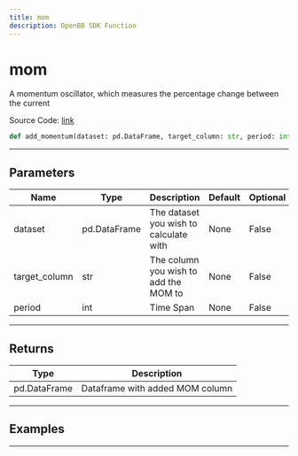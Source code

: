 ```yaml
---
title: mom
description: OpenBB SDK Function
---
```


# mom

A momentum oscillator, which measures the percentage change between the current

Source Code: [link](https://github.com/OpenBB-finance/OpenBBTerminal/tree/main/openbb_terminal/forecast/forecast_model.py#L296)

```python
def add_momentum(dataset: pd.DataFrame, target_column: str, period: int) -> DataFrame
```
---

## Parameters

| Name | Type | Description | Default | Optional |
| ---- | ---- | ----------- | ------- | -------- |
| dataset | pd.DataFrame | The dataset you wish to calculate with | None | False |
| target_column | str | The column you wish to add the MOM to | None | False |
| period | int | Time Span | None | False |

---

## Returns

| Type | Description |
| ---- | ----------- |
| pd.DataFrame | Dataframe with added MOM column |

---

## Examples

---

